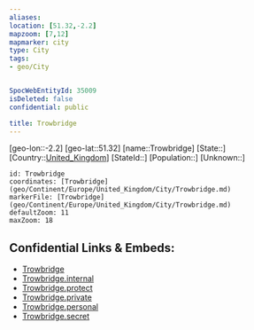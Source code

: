 ```yaml
---
aliases: 
location: [51.32,-2.2]
mapzoom: [7,12] 
mapmarker: city 
type: City
tags:
- geo/City


SpocWebEntityId: 35009
isDeleted: false
confidential: public

title: Trowbridge
---
```

[geo-lon::-2.2]
[geo-lat::51.32]
[name::Trowbridge]
[State::]
[Country::[United_Kingdom](geo/Continent/Europe/United_Kingdom.md)]
[StateId::]
[Population::]
[Unknown::]


```leaflet
id: Trowbridge
coordinates: [Trowbridge](geo/Continent/Europe/United_Kingdom/City/Trowbridge.md)
markerFile: [Trowbridge](geo/Continent/Europe/United_Kingdom/City/Trowbridge.md)
defaultZoom: 11 
maxZoom: 18
```


## Confidential Links & Embeds: 
- [Trowbridge](../../../../../../_public/geo/Continent/Europe/United_Kingdom/City/Trowbridge.md) 
- [Trowbridge.internal](../../../../../../_internal/geo/Continent/Europe/United_Kingdom/City/Trowbridge.internal.md) 
- [Trowbridge.protect](../../../../../../_protect/geo/Continent/Europe/United_Kingdom/City/Trowbridge.protect.md) 
- [Trowbridge.private](../../../../../../_private/geo/Continent/Europe/United_Kingdom/City/Trowbridge.private.md) 
- [Trowbridge.personal](../../../../../../_personal/geo/Continent/Europe/United_Kingdom/City/Trowbridge.personal.md) 
- [Trowbridge.secret](../../../../../../_secret/geo/Continent/Europe/United_Kingdom/City/Trowbridge.secret.md) 

